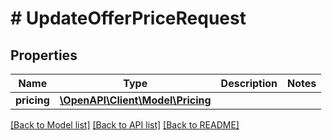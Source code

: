 # # UpdateOfferPriceRequest

## Properties

Name | Type | Description | Notes
------------ | ------------- | ------------- | -------------
**pricing** | [**\OpenAPI\Client\Model\Pricing**](Pricing.md) |  |

[[Back to Model list]](../../README.md#models) [[Back to API list]](../../README.md#endpoints) [[Back to README]](../../README.md)
